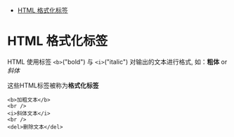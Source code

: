 <!--
 * @Author: shenxh
 * @Date: 2021-12-13 16:46:25
 * @LastEditors: shenxh
 * @LastEditTime: 2021-12-15 15:53:59
 * @Description: HTML 文本格式化
-->

- [HTML 格式化标签](#html-格式化标签)

# HTML 格式化标签
HTML 使用标签 `<b>`("bold") 与 `<i>`("italic") 对输出的文本进行格式, 如：**粗体** or *斜体*

这些HTML标签被称为**格式化标签**
```
<b>加粗文本</b>
<br />
<i>斜体文本</i>
<br />
<del>删除文本</del>
```

